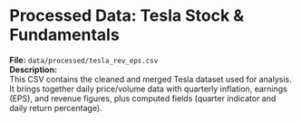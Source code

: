 # Processed Data: Tesla Stock & Fundamentals

**File:** `data/processed/tesla_rev_eps.csv`  
**Description:**  
This CSV contains the cleaned and merged Tesla dataset used for analysis. It brings together daily price/volume data with quarterly inflation, earnings (EPS), and revenue figures, plus computed fields (quarter indicator and daily return percentage).
